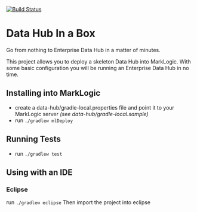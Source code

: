 [![Build Status](https://travis-ci.org/marklogic/data-hub-in-a-box.svg?branch=master)](https://travis-ci.org/marklogic/data-hub-in-a-box)

# Data Hub In a Box

Go from nothing to Enterprise Data Hub in a matter of minutes.  


This project allows you to deploy a skeleton Data Hub into MarkLogic. With some basic configuration you will be running an Enterprise Data Hub in no time.

## Installing into MarkLogic
- create a data-hub/gradle-local.properties file and point it to your MarkLogic server _(see data-hub/gradle-local.sample)_
- run ```./gradlew mlDeploy```

## Running Tests
- run ```./gradlew test```

## Using with an IDE
### Eclipse
run ```./gradlew eclipse```
Then import the project into eclipse
